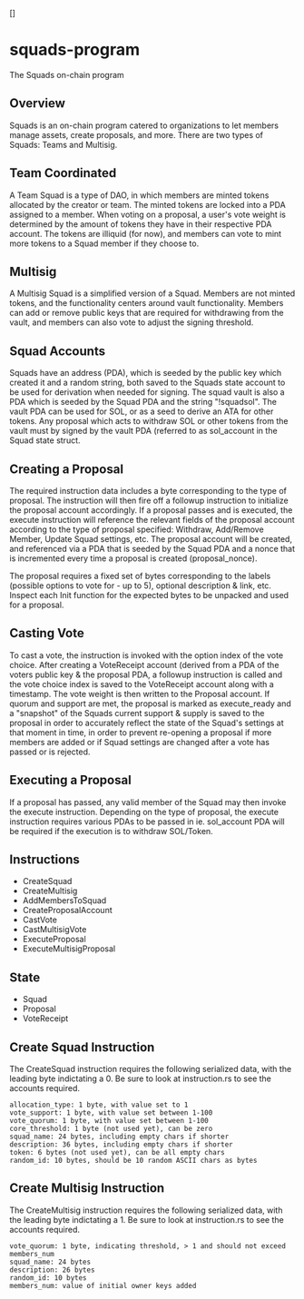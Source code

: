 []
# squads-program
The Squads on-chain program

## Overview
Squads is an on-chain program catered to organizations to let members manage assets, create proposals, and more. There are two types of Squads: Teams and Multisig. 

## Team Coordinated
A Team Squad is a type of DAO, in which members are minted tokens allocated by the creator or team. The minted tokens are locked into a PDA assigned to a member. When voting on a proposal, a user's vote weight is determined by the amount of tokens they have in their respective PDA account. The tokens are illiquid (for now), and members can vote to mint more tokens to a Squad member if they choose to.

## Multisig
A Multisig Squad is a simplified version of a Squad. Members are not minted tokens, and the functionality centers around vault functionality. Members can add or remove public keys that are required for withdrawing from the vault, and members can also vote to adjust the signing threshold.

## Squad Accounts
Squads have an address (PDA), which is seeded by the public key which created it and a random string, both saved to the Squads state account to be used for derivation when needed for signing. The squad vault is also a PDA which is seeded by the Squad PDA and the string "!squadsol". The vault PDA can be used for SOL, or as a seed to derive an ATA for other tokens. Any proposal which acts to withdraw SOL or other tokens from the vault must by signed by the vault PDA (referred to as 
sol_account in the Squad state struct.

## Creating a Proposal
The required instruction data includes a byte corresponding to the type of proposal. The instruction will then fire off a followup instruction to initialize the proposal account accordingly. If a proposal passes and is executed, the execute instruction will reference the relevant fields of the proposal account according to the type of proposal specified: Withdraw, Add/Remove Member, Update Squad settings, etc. The proposal account will be created, and referenced via a PDA that is seeded by the Squad PDA and a nonce that is incremented every time a proposal is created (proposal_nonce). 

The proposal requires a fixed set of bytes corresponding to the labels (possible options to vote for - up to 5), optional description & link, etc. Inspect each Init function for the expected bytes to be unpacked and used for a proposal.

## Casting Vote
To cast a vote, the instruction is invoked with the option index of the vote choice. After creating a VoteReceipt account (derived from a PDA of the voters public key & the proposal PDA, a followup instruction is called and the vote choice index is saved to the VoteReceipt account along with a timestamp. The vote weight is then written to the Proposal account. If quorum and support are met, the proposal is marked as execute_ready and a "snapshot" of the Squads current support & supply is saved to the proposal in order to accurately reflect the state of the Squad's settings at that moment in time, in order to prevent re-opening a proposal if more members are added or if Squad settings are changed after a vote has passed or is rejected.

## Executing a Proposal
If a proposal has passed, any valid member of the Squad may then invoke the execute instruction. Depending on the type of proposal, the execute instruction requires various PDAs to be passed in ie. sol_account PDA will be required if the execution is to withdraw SOL/Token.

## Instructions
* CreateSquad
* CreateMultisig
* AddMembersToSquad
* CreateProposalAccount
* CastVote
* CastMultisigVote
* ExecuteProposal
* ExecuteMultisigProposal

## State
* Squad
* Proposal
* VoteReceipt

## Create Squad Instruction
The CreateSquad instruction requires the following serialized data, with the leading byte indictating a 0.
Be sure to look at instruction.rs to see the accounts required.
```
allocation_type: 1 byte, with value set to 1
vote_support: 1 byte, with value set between 1-100
vote_quorum: 1 byte, with value set between 1-100
core_threshold: 1 byte (not used yet), can be zero
squad_name: 24 bytes, including empty chars if shorter
description: 36 bytes, including empty chars if shorter
token: 6 bytes (not used yet), can be all empty chars
random_id: 10 bytes, should be 10 random ASCII chars as bytes
```

## Create Multisig Instruction
The CreateMultisig instruction requires the following serialized data, with the leading byte indictating a 1.
Be sure to look at instruction.rs to see the accounts required.
```
vote_quorum: 1 byte, indicating threshold, > 1 and should not exceed members_num
squad_name: 24 bytes
description: 26 bytes
random_id: 10 bytes
members_num: value of initial owner keys added
```